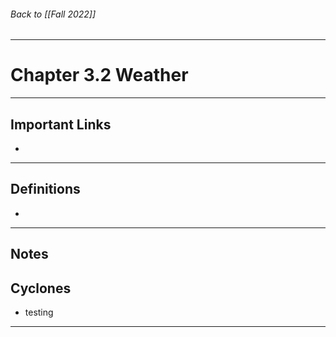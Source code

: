 ###### Back to [[Fall 2022]]
---
# Chapter 3.2 Weather
___
## Important Links
- 
___
## Definitions

- 

___
## Notes

## Cyclones
- testing

___
